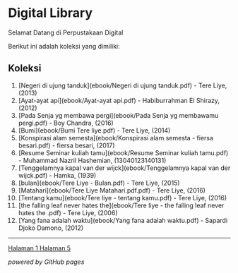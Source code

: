 # Digital Library

Selamat Datang di Perpustakaan Digital

Berikut ini adalah koleksi yang dimiliki:
## Koleksi

1. [Negeri di ujung tanduk](ebook/Negeri di ujung tanduk.pdf) - Tere Liye, (2013)
2. [Ayat-ayat api](ebook/Ayat-ayat api.pdf) - Habiburrahman El Shirazy, (2012)
3. [Pada Senja yg membawa pergi](ebook/Pada Senja yg membawamu pergi.pdf) - Boy Chandra, (2016)
4. [Bumi](ebook/Bumi Tere liye.pdf) - Tere Liye, (2014)
5. [Konspirasi alam semesta](ebook/Konspirasi alam semesta - fiersa besari.pdf) - fiersa besari, (2017)
6. [Resume Seminar kuliah tamu](ebook/Resume Seminar kuliah tamu.pdf) - Muhammad Nazril Hashemian, (13040123140131)
7. [Tenggelamnya kapal van der wijck](ebook/Tenggelamnya kapal van der wijck.pdf) - Hamka, (1939)
8. [bulan](ebook/Tere Liye - Bulan.pdf) - Tere Liye, (2015)
9. [Matahari](ebook/Tere Liye Matahari.pdf.pdf) - Tere Liye, (2016)
10. [Tentang kamu](ebook/Tere liye - tentang kamu.pdf) - Tere Liye, (2016)
11. [the falling leaf never hates the](ebook/Tere liye - the falling leaf never hates the .pdf) - Tere Liye, (2006)
12. [Yang fana adalah waktu](ebook/Yang fana adalah waktu.pdf) - Sapardi Djoko Damono, (2012)

---

<a href="webti/halaman1.html"> Halaman 1 </a>  [Halaman 5](webti/halaman5.html)

*powered by GitHub pages*
